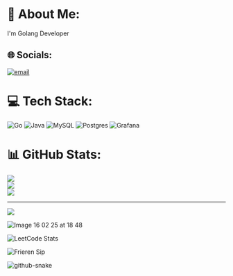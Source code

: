 # 💫 About Me:
I'm Golang Developer


## 🌐 Socials:
[![email](https://img.shields.io/badge/Email-D14836?logo=gmail&logoColor=white)](mailto:ka5t4@yandex.ru) 

# 💻 Tech Stack:
![Go](https://img.shields.io/badge/go-%2300ADD8.svg?style=for-the-badge&logo=go&logoColor=white) ![Java](https://img.shields.io/badge/java-%23ED8B00.svg?style=for-the-badge&logo=openjdk&logoColor=white) ![MySQL](https://img.shields.io/badge/mysql-4479A1.svg?style=for-the-badge&logo=mysql&logoColor=white) ![Postgres](https://img.shields.io/badge/postgres-%23316192.svg?style=for-the-badge&logo=postgresql&logoColor=white) ![Grafana](https://img.shields.io/badge/grafana-%23F46800.svg?style=for-the-badge&logo=grafana&logoColor=white)
# 📊 GitHub Stats:
![](https://github-readme-stats.vercel.app/api?username=Alias1177&theme=calm_pink&hide_border=false&include_all_commits=false&count_private=false)<br/>
![](https://github-readme-streak-stats.herokuapp.com/?user=Alias1177&theme=calm_pink&hide_border=false)<br/>
![](https://github-readme-stats.vercel.app/api/top-langs/?username=Alias1177&theme=calm_pink&hide_border=false&include_all_commits=false&count_private=false&layout=compact)

---
[![](https://visitcount.itsvg.in/api?id=Alias1177&icon=0&color=0)](https://visitcount.itsvg.in)

![Image 16 02 25 at 18 48](https://github.com/user-attachments/assets/4e9489c8-a057-4166-b168-70bcc6ed29db)

![LeetCode Stats](https://leetcode-readme-stats.vercel.app/api?username=Alias1177&theme=dark)

![Frieren Sip](https://media1.tenor.com/m/FkELNdTE-l8AAAAd/frieren-sip-frieren.gif)


<picture>
  <source media="(prefers-color-scheme: dark)" srcset="https://raw.githubusercontent.com/tobiasmeyhoefer/tobiasmeyhoefer/output/github-snake-dark.svg" />
  <source media="(prefers-color-scheme: light)" srcset="https://raw.githubusercontent.com/tobiasmeyhoefer/tobiasmeyhoefer/output/github-snake.svg" />
  <img alt="github-snake" src="https://raw.githubusercontent.com/tobiasmeyhoefer/tobiasmeyhoefer/output/github-snake.svg" />
</picture>
